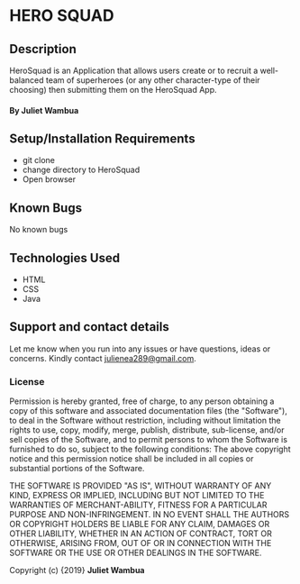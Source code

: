 # HERO SQUAD

## Description
HeroSquad is an Application that allows users create or to recruit a well-balanced team of superheroes (or any other character-type of their choosing) then submitting them on the HeroSquad App.

#### By Juliet Wambua

## Setup/Installation Requirements
* git clone
* change directory to HeroSquad
* Open browser

## Known Bugs
No known bugs

## Technologies Used
* HTML
* CSS
* Java

## Support and contact details
Let me  know when you run into any issues or have questions, ideas or concerns. Kindly contact julienea289@gmail.com.

### License
Permission is hereby granted, free of charge, to any person obtaining a copy of this software and associated documentation files (the "Software"), to deal in the Software without restriction, including without limitation the rights to use, copy, modify, merge, publish, distribute, sub-license, and/or sell copies of the Software, and to permit persons to whom the Software is furnished to do so, subject to the following conditions:
The above copyright notice and this permission notice shall be included in all copies or substantial portions of the Software.

THE SOFTWARE IS PROVIDED "AS IS", WITHOUT WARRANTY OF ANY KIND, EXPRESS OR IMPLIED, INCLUDING BUT NOT LIMITED TO THE WARRANTIES OF MERCHANT-ABILITY, FITNESS FOR A PARTICULAR PURPOSE AND NON-INFRINGEMENT. IN NO EVENT SHALL THE AUTHORS OR COPYRIGHT HOLDERS BE LIABLE FOR ANY CLAIM, DAMAGES OR OTHER LIABILITY, WHETHER IN AN ACTION OF CONTRACT, TORT OR OTHERWISE, ARISING FROM, OUT OF OR IN CONNECTION WITH THE SOFTWARE OR THE USE OR OTHER DEALINGS IN THE SOFTWARE.

Copyright (c) {2019} **Juliet Wambua**
